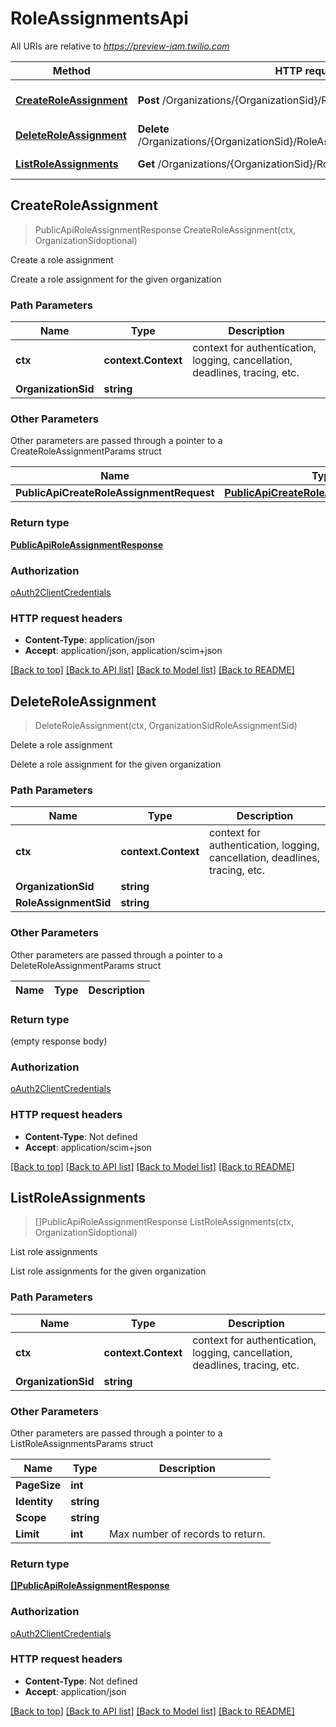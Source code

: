 # RoleAssignmentsApi

All URIs are relative to *https://preview-iam.twilio.com*

Method | HTTP request | Description
------------- | ------------- | -------------
[**CreateRoleAssignment**](RoleAssignmentsApi.md#CreateRoleAssignment) | **Post** /Organizations/{OrganizationSid}/RoleAssignments | Create a role assignment
[**DeleteRoleAssignment**](RoleAssignmentsApi.md#DeleteRoleAssignment) | **Delete** /Organizations/{OrganizationSid}/RoleAssignments/{RoleAssignmentSid} | Delete a role assignment
[**ListRoleAssignments**](RoleAssignmentsApi.md#ListRoleAssignments) | **Get** /Organizations/{OrganizationSid}/RoleAssignments | List role assignments



## CreateRoleAssignment

> PublicApiRoleAssignmentResponse CreateRoleAssignment(ctx, OrganizationSidoptional)

Create a role assignment

Create a role assignment for the given organization

### Path Parameters


Name | Type | Description
------------- | ------------- | -------------
**ctx** | **context.Context** | context for authentication, logging, cancellation, deadlines, tracing, etc.
**OrganizationSid** | **string** | 

### Other Parameters

Other parameters are passed through a pointer to a CreateRoleAssignmentParams struct


Name | Type | Description
------------- | ------------- | -------------
**PublicApiCreateRoleAssignmentRequest** | [**PublicApiCreateRoleAssignmentRequest**](PublicApiCreateRoleAssignmentRequest.md) | 

### Return type

[**PublicApiRoleAssignmentResponse**](PublicApiRoleAssignmentResponse.md)

### Authorization

[oAuth2ClientCredentials](../README.md#oAuth2ClientCredentials)

### HTTP request headers

- **Content-Type**: application/json
- **Accept**: application/json, application/scim+json

[[Back to top]](#) [[Back to API list]](../README.md#documentation-for-api-endpoints)
[[Back to Model list]](../README.md#documentation-for-models)
[[Back to README]](../README.md)


## DeleteRoleAssignment

> DeleteRoleAssignment(ctx, OrganizationSidRoleAssignmentSid)

Delete a role assignment

Delete a role assignment for the given organization

### Path Parameters


Name | Type | Description
------------- | ------------- | -------------
**ctx** | **context.Context** | context for authentication, logging, cancellation, deadlines, tracing, etc.
**OrganizationSid** | **string** | 
**RoleAssignmentSid** | **string** | 

### Other Parameters

Other parameters are passed through a pointer to a DeleteRoleAssignmentParams struct


Name | Type | Description
------------- | ------------- | -------------

### Return type

 (empty response body)

### Authorization

[oAuth2ClientCredentials](../README.md#oAuth2ClientCredentials)

### HTTP request headers

- **Content-Type**: Not defined
- **Accept**: application/scim+json

[[Back to top]](#) [[Back to API list]](../README.md#documentation-for-api-endpoints)
[[Back to Model list]](../README.md#documentation-for-models)
[[Back to README]](../README.md)


## ListRoleAssignments

> []PublicApiRoleAssignmentResponse ListRoleAssignments(ctx, OrganizationSidoptional)

List role assignments

List role assignments for the given organization

### Path Parameters


Name | Type | Description
------------- | ------------- | -------------
**ctx** | **context.Context** | context for authentication, logging, cancellation, deadlines, tracing, etc.
**OrganizationSid** | **string** | 

### Other Parameters

Other parameters are passed through a pointer to a ListRoleAssignmentsParams struct


Name | Type | Description
------------- | ------------- | -------------
**PageSize** | **int** | 
**Identity** | **string** | 
**Scope** | **string** | 
**Limit** | **int** | Max number of records to return.

### Return type

[**[]PublicApiRoleAssignmentResponse**](PublicApiRoleAssignmentResponse.md)

### Authorization

[oAuth2ClientCredentials](../README.md#oAuth2ClientCredentials)

### HTTP request headers

- **Content-Type**: Not defined
- **Accept**: application/json

[[Back to top]](#) [[Back to API list]](../README.md#documentation-for-api-endpoints)
[[Back to Model list]](../README.md#documentation-for-models)
[[Back to README]](../README.md)


